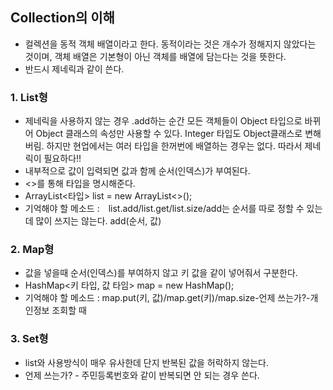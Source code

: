 ## Collection의 이해

- 컬렉션을 동적 객체 배열이라고 한다. 동적이라는 것은 개수가 정해지지 않았다는 것이며, 객체 배열은 기본형이 아닌 객체를 배열에 담는다는 것을 뜻한다.
- 반드시 제네릭과 같이 쓴다.

### 1. List형
- 제네릭을 사용하지 않는 경우 .add하는 순간 모든 객체들이 Object 타입으로 바뀌어 Object 클래스의 속성만 사용할 수 있다. Integer 타입도 Object클래스로 변해버림. 하지만 현업에서는 여러 타입을 한꺼번에 배열하는 경우는 없다. 따라서 제네릭이 필요하다!!
- 내부적으로 값이 입력되면 값과 함께 순서(인덱스)가 부여된다.
- <>를 통해 타입을 명시해준다.
- ArrayList<타입> list = new ArrayList<>();
- 기억해야 할 메소드 :　list.add/list.get/list.size/add는 순서를 따로 정할 수 있는데 많이 쓰지는 않는다. add(순서, 값)

### 2. Map형
- 값을 넣을때 순서(인덱스)를 부여하지 않고 키 값을 같이 넣어줘서 구분한다.
- HashMap<키 타입, 값 타임> map = new HashMap();
- 기억해야 할 메소드 : map.put(키, 값)/map.get(키)/map.size-언제 쓰는가?-개인정보 조회할 때

### 3. Set형
- list와 사용방식이 매우 유사한데 단지 반복된 값을 허락하지 않는다.
- 언제 쓰는가? - 주민등록번호와 같이 반복되면 안 되는 경우 쓴다.
